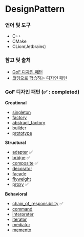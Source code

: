 # DesignPattern

### 언어 및 도구 

* C++ 
* CMake
* CLion(Jetbrains)

### 참고 및 출처

* [GoF 디자인 패턴](http://www.yes24.com/Product/Goods/17525598)
* [코딩으로 학습하는 디자인 패턴](https://www.inflearn.com/course/%EB%94%94%EC%9E%90%EC%9D%B8-%ED%8C%A8%ED%84%B4)

### GoF 디자인 패턴 (✅ : completed)

**Creational**
* [singleton](https://github.com/pine939/DesignPattern/tree/main/Creational/singleton)
* [factory](https://github.com/pine939/DesignPattern/tree/main/Creational/factory)
* [abstract_factory](https://github.com/pine939/DesignPattern/tree/main/Creational/abstract_factory)
* [builder](https://github.com/pine939/DesignPattern/tree/main/Creational/builder)
* [prototype](https://github.com/pine939/DesignPattern/tree/main/Creational/prototype)

**Structural**
* [adapter](https://github.com/pine939/DesignPattern/tree/main/Structural/adapter) ✅
* [bridge](https://github.com/pine939/DesignPattern/tree/main/Structural/bridge) ✅
* [composite](https://github.com/pine939/DesignPattern/tree/main/Structural/composite) ✅
* [decorator](https://github.com/pine939/DesignPattern/tree/main/Structural/decorator)
* [facade](https://github.com/pine939/DesignPattern/tree/main/Structural/facade)
* [flyweight](https://github.com/pine939/DesignPattern/tree/main/Structural/flyweight)
* [proxy](https://github.com/pine939/DesignPattern/tree/main/Structural/proxy) ✅

**Behavioral**
* [chain_of_responsibility](https://github.com/pine939/DesignPattern/tree/main/Behavioral/chain_of_responsibility) ✅
* [command](https://github.com/pine939/DesignPattern/tree/main/Behavioral/command)
* [interpreter](https://github.com/pine939/DesignPattern/tree/main/Behavioral/interpreter)
* [iterator](https://github.com/pine939/DesignPattern/tree/main/Behavioral/iterator)
* [mediator](https://github.com/pine939/DesignPattern/tree/main/Behavioral/mediator)
* [memento](https://github.com/pine939/DesignPattern/tree/main/Behavioral/memento)
